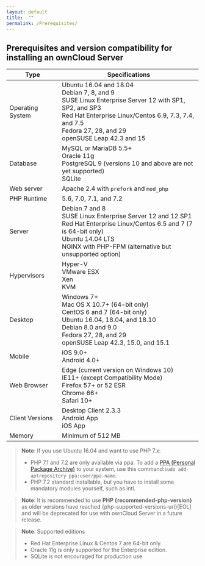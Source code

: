 ```yaml
---
layout: default
title:  ""
permalink: /Prerequisites/
---
```


## Prerequisites and version compatibility for installing an ownCloud Server  


Type | Specifications
----- | ---------------
Operating System	| Ubuntu 16.04 and 18.04 <br> Debian 7, 8, and 9 <br> SUSE Linux Enterprise Server 12 with SP1, SP2, and SP3 <br> Red Hat Enterprise Linux/Centos 6.9, 7.3, 7.4, and 7.5 <br> Fedora 27, 28, and 29 <br> openSUSE Leap 42.3 and 15
Database | MySQL or MariaDB 5.5+ <br> Oracle 11g <br> PostgreSQL 9 (versions 10 and above are not yet supported) <br> SQLite
Web server | Apache 2.4 with `prefork` and `mod_php`
PHP Runtime | 5.6, 7.0, 7.1, and 7.2
Server | Debian 7 and 8 <br> SUSE Linux Enterprise Server 12 and 12 SP1 <br> Red Hat Enterprise Linux/Centos 6.5 and 7 (7 is 64-bit only) <br> Ubuntu 14.04 LTS <br> NGINX with PHP-FPM (alternative but unsupported option)
Hypervisors | Hyper-V <br> VMware ESX <br>  Xen <br> KVM
Desktop | Windows 7+ <br> Mac OS X 10.7+ (64-bit only) <br> CentOS 6 and 7 (64-bit only) <br> Ubuntu 16.04, 18.04, and 18.10 <br> Debian 8.0 and 9.0 <br> Fedora 27, 28, and 29 <br> openSUSE Leap 42.3, 15.0, and 15.1
Mobile | iOS 9.0+ <br> Android 4.0+
Web Browser| Edge (current version on Windows 10) <br> IE11+ (except Compatibility Mode) <br> Firefox 57+ or 52 ESR <br> Chrome 66+ <br> Safari 10+
Client Versions | Desktop Client 2.3.3 <br> Android App <br> iOS App
Memory | Minimum of 512 MB  

>**Note**: If you use Ubuntu 16.04 and want to use PHP 7.x:  
>* PHP 7.1 and 7.2 are only available via ppa. To add a [PPA (Personal Package Archive)](https://itsfoss.com/ppa-guide/) to your system, use this command:`sudo add-aptrepository ppa:user/ppa-name`.    
>* PHP 7.2 standard installable, but you have to install some mandatory modules yourself, such as intl.  

>**Note**:
It is recommended to use **PHP {recommended-php-version}** as older versions have reached {php-supported-versions-url}[EOL] and will be
deprecated for use with ownCloud Server in a future release.    

>**Note**: Supported editions 
>* Red Hat Enterprise Linux & Centos 7 are 64-bit only.  
>* Oracle 11g is only supported for the Enterprise edition.  
>* SQLite is not encouraged for production use  